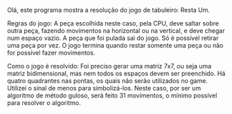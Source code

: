 Olá, este programa mostra a resolução do jogo de tabuleiro: Resta Um.

Regras do jogo:
A peça escolhida neste caso, pela CPU, deve saltar sobre outra peça, fazendo movimentos na horizontal ou na vertical, e deve chegar num espaço vazio.
A peça que foi pulada sai do jogo. Só é possível retirar uma peça por vez. O jogo termina quando restar somente uma peça ou não for possível fazer movimentos.

Como o jogo é resolvido:
Foi preciso gerar uma matriz 7x7, ou seja uma matriz bidimensional, mas nem todos os espaços devem ser preenchido.
Há quatro quadrantes nas pontas, os quais não serão utilizados no game. Utilizei o sinal de menos para simbolizá-los.
Neste caso, por ser um algoritmo de método guloso, será feito 31 movimentos, o mínimo possível para resolver o algoritmo.

